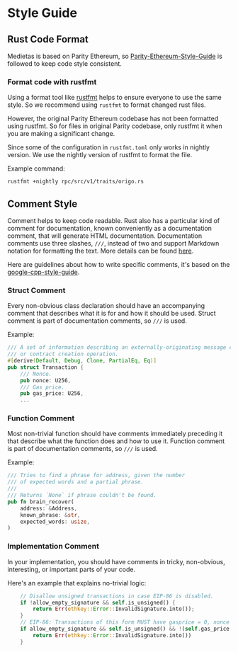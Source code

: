 # Style Guide

## Rust Code Format

Medietas is based on Parity Ethereum,
so [Parity-Ethereum-Style-Guide](https://wiki.parity.io/Parity-Ethereum-Style-Guide) is followed to keep code style consistent.

### Format code with rustfmt

Using a format tool like [rustfmt](https://github.com/rust-lang/rustfmt) helps to ensure everyone to use the same style.
So we recommend using `rustfmt` to format changed rust files.

However, the original Parity Ethereum codebase has not been formatted using rustfmt.
So for files in original Parity codebase, only rustfmt it when you are making a significant change.

Since some of the configuration in `rustfmt.toml` only works in nightly version.
We use the nightly version of rustfmt to format the file.

Example command:

```sh
rustfmt +nightly rpc/src/v1/traits/origo.rs
```

## Comment Style

Comment helps to keep code readable.
Rust also has a particular kind of comment for documentation, known conveniently as a documentation comment,
that will generate HTML documentation.
Documentation comments use three slashes, `///`, instead of two and support Markdown notation for formatting the text.
More details can be found [here](https://doc.rust-lang.org/book/ch14-02-publishing-to-crates-io.html#making-useful-documentation-comments).

Here are guidelines about how to write specific comments,
it's based on the [google-cpp-style-guide](https://google.github.io/styleguide/cppguide.html#Comments).

### Struct Comment

Every non-obvious class declaration should have an accompanying comment
that describes what it is for and how it should be used.
Struct comment is part of documentation comments, so `///` is used.

Example:

```rust
/// A set of information describing an externally-originating message call
/// or contract creation operation.
#[derive(Default, Debug, Clone, PartialEq, Eq)]
pub struct Transaction {
    /// Nonce.
    pub nonce: U256,
    /// Gas price.
    pub gas_price: U256,
    ...
```

### Function Comment

Most non-trivial function
should have comments immediately preceding it that describe what the function does and how to use it.
Function comment is part of documentation comments, so `///` is used.

Example:

```rust
/// Tries to find a phrase for address, given the number
/// of expected words and a partial phrase.
///
/// Returns `None` if phrase couldn't be found.
pub fn brain_recover(
    address: &Address,
    known_phrase: &str,
    expected_words: usize,
)
```

### Implementation Comment

In your implementation, you should have comments in tricky, non-obvious, interesting, or important parts of your code.

Here's an example that explains no-trivial logic:

```rust
    // Disallow unsigned transactions in case EIP-86 is disabled.
    if !allow_empty_signature && self.is_unsigned() {
        return Err(ethkey::Error::InvalidSignature.into());
    }
    // EIP-86: Transactions of this form MUST have gasprice = 0, nonce = 0, value = 0, and do NOT increment the nonce of account 0.
    if allow_empty_signature && self.is_unsigned() && !(self.gas_price.is_zero() && self.value.is_zero() && self.nonce.is_zero()) {
        return Err(ethkey::Error::InvalidSignature.into())
    }
```
